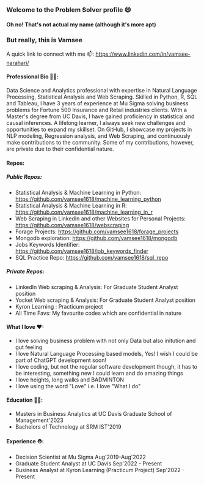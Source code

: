 ### Welcome to the Problem Solver profile 😄
#### Oh no! That's not actual my name (although it's more apt)
### But really, this is Vamsee
A quick link to connect with me 📫: https://www.linkedin.com/in/vamsee-narahari/

#### Professional Bio 👨‍💼: 
Data Science and Analytics professional with expertise in Natural Language Processing, Statistical Analysis and Web Scraping. Skilled in Python, R, SQL and Tableau, I have 3 years of experience at Mu Sigma solving business problems for Fortune 500 Insurance and Retail industries clients. With a Master's degree from UC Davis, I have gained proficiency in statistical and causal inferences. A lifelong learner, I always seek new challenges and opportunities to expand my skillset. On GitHub, I showcase my projects in NLP modeling, Regression analysis, and Web Scraping, and continuously make contributions to the community. Some of my contributions, however, are private due to their confidential nature.

#### Repos:
##### Public Repos:
- Statistical Analysis & Machine Learning in Python: https://github.com/vamsee1618/machine_learning_python
- Statistical Analysis & Machine Learning in R: https://github.com/vamsee1618/machine_learning_in_r
- Web Scraping in LinkedIn and other Websites for Personal Projects: https://github.com/vamsee1618/webscraping
- Forage Projects: https://github.com/vamsee1618/forage_projects
- Mongodb exploration: https://github.com/vamsee1618/mongodb
- Jobs Keywords Identifier: https://github.com/vamsee1618/job_keywords_finder
- SQL Practice Repo: https://github.com/vamsee1618/sql_repo

##### Private Repos: 
- LinkedIn Web scraping & Analysis: For Graduate Student Analyst position
- Yocket Web scraping & Analysis: For Graduate Student Analyst position
- Kyron Learning : Practicum project 
- All Time Favs: My favourite codes which are confidential in nature

#### What I love ♥:
- I love solving business problem with not only Data but also initution and gut feeling
- I love Natural Language Processing based models, Yes! I wish I could be part of ChatGPT development soon!
- I love coding, but not the regular software development though, it has to be interesting, something new I could learn and do amazing things
- I love heights, long walks and BADMINTON
- I love using the word "Love" i.e. I love "What I do"

#### Education 👨‍🎓:
- Masters in Business Analytics at UC Davis Graduate School of Management'2023
- Bachelors of Technology at SRM IST'2019

#### Experience ⛑:
- Decision Scientist at Mu Sigma Aug'2019-Aug'2022
- Graduate Student Analyst at UC Davis Sep'2022 - Present
- Business Analyst at Kyron Learning (Practicum Project) Sep'2022 - Present

